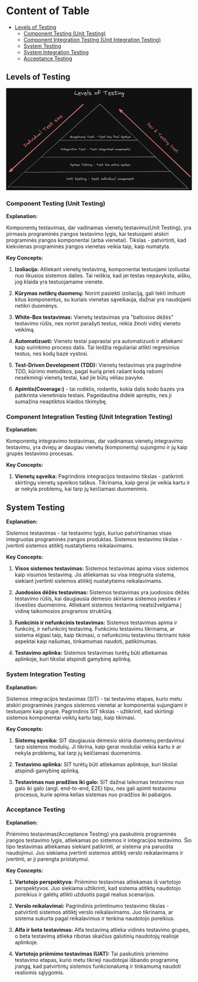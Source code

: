 # Content of Table

- [Levels of Testing](#levels-of-testing)
  - [Component Testing (Unit Testing)](#component-testing-unit-testing)
  - [Component Integration Testing (Unit Integration Testing)](#component-integration-testing-unit-integration-testing)
  - [System Testing](#system-testing)
  - [System Integration Testing](#system-integration-testing)
  - [Acceptance Testing](#acceptance-testing)

## Levels of Testing

![alt images](./images/testLevels.png)

### Component Testing (Unit Testing)

**Explanation:**

Komponentų testavimas, dar vadinamas vienetų testavimu(Unit Testing), yra pirmasis programinės įrangos testavimo lygis, kai testuojami atskiri programinės įrangos komponentai (arba vienetai). Tikslas - patvirtinti, kad kiekvienas programinės įrangos vienetas veikia taip, kaip numatyta.

**Key Concepts:**

1. **Izoliacija:** Atliekant vienetų testavimą, komponentai testuojami izoliuotai nuo likusios sistemos dalies. Tai reiškia, kad jei testas nepavyksta, aišku, jog klaida yra testuojamame vienete.

2. **Kūrymas netikrų duomenų:** Norint pasiekti izoliaciją, gali tekti imituoti kitus komponentus, su kuriais vienetas sąveikauja, dažnai yra naudojami netikri duomėnys.

3. **White-Box testavimas:** Vienetų testavimas yra "baltosios dėžės" testavimo rūšis, nes norint parašyti testus, reikia žinoti vidinį vieneto veikimą.

4. **Automatizuoti:** Vieneto testai paprastai yra automatizuoti ir atliekami kaip surinkimo proceso dalis. Tai leidžia reguliariai atlikti regresinius testus, nes kodų bazė vystosi.

5. **Test-Driven Development (TDD):** Vienetų testavimas yra pagrindinė TDD, kūrimo metodikos, pagal kurią prieš rašant kodą rašomi nesėkmingi vienetų testai, kad jie būtų vėliau pavyke.

6. **Apimtis(Coverage:)** - tai rodiklis, rodantis, kokia dalis kodo bazės yra patikrinta vienetiniais testais. Pageidautina didelė aprėptis, nes ji sumažina neaptiktos klaidos tikimybę.

### Component Integration Testing (Unit Integration Testing)

**Explanation:**

Komponentų integravimo testavimas, dar vadinamas vienetų integravimo testavimu, yra dviejų ar daugiau vienetų (komponentų) sujungimo ir jų kaip grupės testavimo procesas.

**Key Concepts:**

1. **Vienetų sąveika:** Pagrindinis integracijos testavimo tikslas - patikrinti skirtingų vienetų sąveikos taškus. Tikrinama, kaip gerai jie veikia kartu ir ar nekyla problemų, kai tarp jų keičiamasi duomenimis.

## System Testing

**Explanation:**

Sistemos testavimas - tai testavimo lygis, kuriuo patvirtinamas visas integruotas programinės įrangos produktas. Sistemos testavimo tikslas - įvertinti sistemos atitiktį nustatytiems reikalavimams.

**Key Concepts:**

1. **Visos sistemos testavimas:** Sistemos testavimas apima visos sistemos kaip visumos testavimą. Jis atliekamas su visa integruota sistema, siekiant įvertinti sistemos atitiktį nustatytiems reikalavimams.

2. **Juodosios dėžės testavimas:** Sistemos testavimas yra juodosios dėžės testavimo rūšis, kai daugiausia dėmesio skiriama sistemos įvesties ir išvesties duomenims. Atliekant sistemos testavimą neatsižvelgiama į vidinę taikomosios programos struktūrą.

3. **Funkcinis ir nefunkcinis testavimas:** Sistemos testavimas apima ir funkcinį, ir nefunkcinį testavimą. Funkciniu testavimu tikrinama, ar sistema elgiasi taip, kaip tikimasi, o nefunkciniu testavimu tikrinami tokie aspektai kaip našumas, tinkamumas naudoti, patikimumas.

4. **Testavimo aplinka:** Sistemos testavimas turėtų būti atliekamas aplinkoje, kuri tiksliai atspindi gamybinę aplinką.

### System Integration Testing

**Explanation:**

Sistemos integracijos testavimas (SIT) - tai testavimo etapas, kurio metu atskiri programinės įrangos sistemos vienetai ar komponentai sujungiami ir testuojami kaip grupė. Pagrindinis SIT tikslas - užtikrinti, kad skirtingi sistemos komponentai veiktų kartu taip, kaip tikimasi.

**Key Concepts:**

1. **Sistemų sąveika:** SIT daugiausia dėmesio skiria duomenų perdavimui tarp sistemos modulių. Ji tikrina, kaip gerai moduliai veikia kartu ir ar nekyla problemų, kai tarp jų keičiamasi duomenimis.

2. **Testavimo aplinka:** SIT turėtų būti atliekamas aplinkoje, kuri tiksliai atspindi gamybinę aplinką.

3. **Testavimas nuo pradžios iki galo:** SIT dažnai laikomas testavimo nuo galo iki galo (angl. end-to-end, E2E) tipu, nes gali apimti testavimo procesus, kurie apima kelias sistemas nuo pradžios iki pabaigos.

### Acceptance Testing

**Explanation:**

Priėmimo testavimas(Acceptance Testing) yra paskutinis programinės įrangos testavimo lygis, atliekamas po sistemos ir integracijos testavimo. Šio tipo testavimas atliekamas siekiant patikrinti, ar sistema yra paruošta naudojimui. Juo siekiama įvertinti sistemos atitiktį verslo reikalavimams ir įvertinti, ar ji parengta pristatymui.

**Key Concepts:**

1. **Vartotojo perspektyva:** Priėmimo testavimas atliekamas iš vartotojo perspektyvos. Juo siekiama užtikrinti, kad sistema atitiktų naudotojo poreikius ir galėtų atlikti užduotis pagal realius scenarijus.

2. **Verslo reikalavimai:** Pagrindinis priimtinumo testavimo tikslas - patvirtinti sistemos atitiktį verslo reikalavimams. Juo tikrinama, ar sistema sukurta pagal reikalavimus ir tenkina naudotojo poreikius.

3. **Alfa ir beta testavimas:** Alfa testavimą atlieka vidinės testavimo grupės, o beta testavimą atlieka ribotas skaičius galutinių naudotojų realioje aplinkoje.

4. **Vartotojo priėmimo testavimas (UAT):** Tai paskutinis priėmimo testavimo etapas, kurio metu tikrieji naudotojai išbando programinę įrangą, kad patvirtintų sistemos funkcionalumą ir tinkamumą naudoti realiomis sąlygomis.
